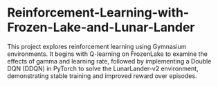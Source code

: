 # Reinforcement-Learning-with-Frozen-Lake-and-Lunar-Lander
This project explores reinforcement learning using Gymnasium environments. It begins with Q-learning on FrozenLake to examine the effects of gamma and learning rate, followed by implementing a Double DQN (DDQN) in PyTorch to solve the LunarLander-v2 environment, demonstrating stable training and improved reward over episodes.
